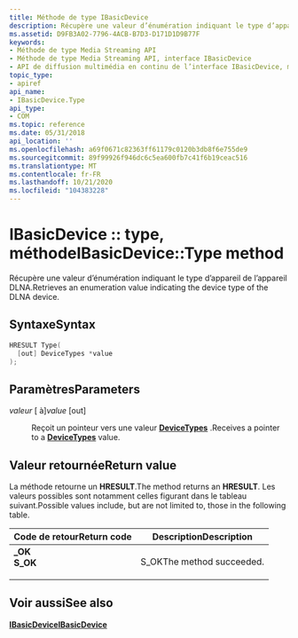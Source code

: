 ```yaml
---
title: Méthode de type IBasicDevice
description: Récupère une valeur d’énumération indiquant le type d’appareil de l’appareil DLNA.
ms.assetid: D9FB3A02-7796-4ACB-B7D3-D171D1D9B77F
keywords:
- Méthode de type Media Streaming API
- Méthode de type Media Streaming API, interface IBasicDevice
- API de diffusion multimédia en continu de l’interface IBasicDevice, méthode de type
topic_type:
- apiref
api_name:
- IBasicDevice.Type
api_type:
- COM
ms.topic: reference
ms.date: 05/31/2018
api_location: ''
ms.openlocfilehash: a69f0671c82363ff61179c0120b3db8f6e755de9
ms.sourcegitcommit: 89f99926f946dc6c5ea600fb7c41f6b19ceac516
ms.translationtype: MT
ms.contentlocale: fr-FR
ms.lasthandoff: 10/21/2020
ms.locfileid: "104383228"
---
```

# <a name="ibasicdevicetype-method"></a><span data-ttu-id="a535e-106">IBasicDevice :: type, méthode</span><span class="sxs-lookup"><span data-stu-id="a535e-106">IBasicDevice::Type method</span></span>

<span data-ttu-id="a535e-107">Récupère une valeur d’énumération indiquant le type d’appareil de l’appareil DLNA.</span><span class="sxs-lookup"><span data-stu-id="a535e-107">Retrieves an enumeration value indicating the device type of the DLNA device.</span></span>

## <a name="syntax"></a><span data-ttu-id="a535e-108">Syntaxe</span><span class="sxs-lookup"><span data-stu-id="a535e-108">Syntax</span></span>


```C++
HRESULT Type(
  [out] DeviceTypes *value
);
```



## <a name="parameters"></a><span data-ttu-id="a535e-109">Paramètres</span><span class="sxs-lookup"><span data-stu-id="a535e-109">Parameters</span></span>

<dl> <dt>

<span data-ttu-id="a535e-110">*valeur* \[ à\]</span><span class="sxs-lookup"><span data-stu-id="a535e-110">*value* \[out\]</span></span>
</dt> <dd>

<span data-ttu-id="a535e-111">Reçoit un pointeur vers une valeur [**DeviceTypes**](devicetypes.md) .</span><span class="sxs-lookup"><span data-stu-id="a535e-111">Receives a pointer to a [**DeviceTypes**](devicetypes.md) value.</span></span>

</dd> </dl>

## <a name="return-value"></a><span data-ttu-id="a535e-112">Valeur retournée</span><span class="sxs-lookup"><span data-stu-id="a535e-112">Return value</span></span>

<span data-ttu-id="a535e-113">La méthode retourne un **HRESULT**.</span><span class="sxs-lookup"><span data-stu-id="a535e-113">The method returns an **HRESULT**.</span></span> <span data-ttu-id="a535e-114">Les valeurs possibles sont notamment celles figurant dans le tableau suivant.</span><span class="sxs-lookup"><span data-stu-id="a535e-114">Possible values include, but are not limited to, those in the following table.</span></span>



| <span data-ttu-id="a535e-115">Code de retour</span><span class="sxs-lookup"><span data-stu-id="a535e-115">Return code</span></span>                                                                          | <span data-ttu-id="a535e-116">Description</span><span class="sxs-lookup"><span data-stu-id="a535e-116">Description</span></span>                      |
|--------------------------------------------------------------------------------------|----------------------------------|
| <dl> <span data-ttu-id="a535e-117"><dt>**\_OK**</dt></span><span class="sxs-lookup"><span data-stu-id="a535e-117"><dt>**S\_OK**</dt></span></span> </dl> | <span data-ttu-id="a535e-118">S_OK</span><span class="sxs-lookup"><span data-stu-id="a535e-118">The method succeeded.</span></span><br/> |



 

## <a name="see-also"></a><span data-ttu-id="a535e-119">Voir aussi</span><span class="sxs-lookup"><span data-stu-id="a535e-119">See also</span></span>

<dl> <dt>

[<span data-ttu-id="a535e-120">**IBasicDevice**</span><span class="sxs-lookup"><span data-stu-id="a535e-120">**IBasicDevice**</span></span>](ibasicdevice.md)
</dt> </dl>

 

 





